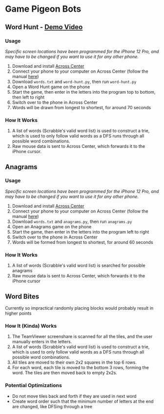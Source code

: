 # Game Pigeon Bots
## Word Hunt - [Demo Video](https://youtu.be/rOtLNpUU4B8)
### Usage
*Specific screen locations have been programmed for the iPhone 12 Pro, and may have to be changed if you want to use it for any other phone.*
1) Download and install [Across Center](http://www.acrosscenter.com/)
2) Connect your phone to your computer on Across Center (follow the manual [here](http://www.acrosscenter.com/manual/))
3) Download `words.txt` and `word-hunt.py`, then run `word-hunt.py`
4) Open a Word Hunt game on the phone
5) Start the game, then enter in the letters into the program top to bottom, then left to right
6) Switch over to the phone in Across Center
7) Words will be drawn from longest to shortest, for around 70 seconds

### How It Works
1) A list of words (Scrabble's valid word list) is used to construct a trie, which is used to only follow valid words as a DFS runs through all possible word combinations.
2) Raw mouse data is sent to Across Center, which forwards it to the iPhone cursor.

## Anagrams
### Usage
*Specific screen locations have been programmed for the iPhone 12 Pro, and may have to be changed if you want to use it for any other phone.*
1) Download and install [Across Center](http://www.acrosscenter.com/)
2) Connect your phone to your computer on Across Center (follow the manual [here](http://www.acrosscenter.com/manual/))
3) Download `words.txt` and `anagrams.py`, then run `anagrams.py`
4) Open an Anagrams game on the phone
5) Start the game, then enter in the letters into the program left to right
6) Switch over to the phone in Across Center
7) Words will be formed from longest to shortest, for around 60 seconds

### How It Works
1) A list of words (Scrabble's valid word list) is searched for possible anagrams
2) Raw mouse data is sent to Across Center, which forwards it to the iPhone cursor

## Word Bites
Currently so impractical randomly placing blocks would probably result in higher points
### How It (Kinda) Works
1) The TeamViewer screenshare is scanned for all the tiles, and the user manually enters in the letters.
2) A list of words (Scrabble's valid word list) is used to construct a trie, which is used to only follow valid words as a DFS runs through all possible word combinations.
3) All tiles are moved to their own 2x2 squares in the top 6 rows.
4) For each word, each tile is moved to the bottom 3 rows, forming the word. The tiles are then moved back to empty 2x2s.
### Potential Optimizations
- Do not move tiles back and forth if they are used in next word
- Create word order such that the minimum number of letters at the end are changed, like DFSing through a tree
